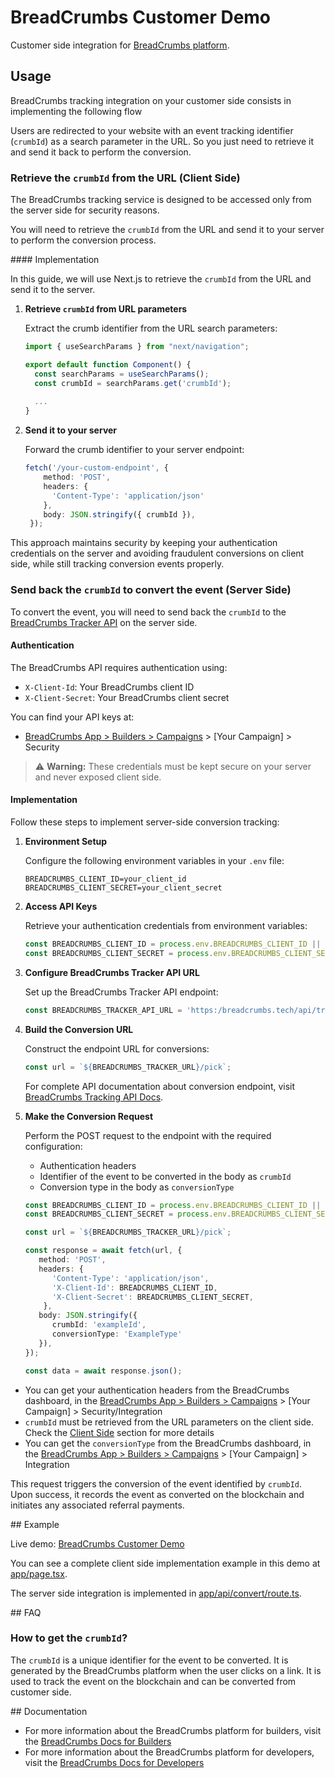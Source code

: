 # BreadCrumbs Customer Demo

Customer side integration for [BreadCrumbs platform](https://bread-crumbs.tech/).

## Usage

BreadCrumbs tracking integration on your customer side consists in implementing the following flow

Users are redirected to your website with an event tracking identifier (`crumbId`) as a search parameter in the URL. So you just need to retrieve it and send it back to perform the conversion.

### Retrieve the `crumbId` from the URL (Client Side)

The BreadCrumbs tracking service is designed to be accessed only from the server side for security reasons.

You will need to retrieve the `crumbId` from the URL and send it to your server to perform the conversion process.

#### Implementation

In this guide, we will use Next.js to retrieve the `crumbId` from the URL and send it to the server.

1. **Retrieve `crumbId` from URL parameters**

   Extract the crumb identifier from the URL search parameters:

   ```typescript
   import { useSearchParams } from "next/navigation";
   
   export default function Component() {
     const searchParams = useSearchParams();
     const crumbId = searchParams.get('crumbId');
     
     ...
   }
   ```

2. **Send it to your server**

   Forward the crumb identifier to your server endpoint:

   ```typescript
   fetch('/your-custom-endpoint', {
       method: 'POST',
       headers: {
         'Content-Type': 'application/json'
       },
       body: JSON.stringify({ crumbId }),
    });
   ```

This approach maintains security by keeping your authentication credentials on the server and avoiding fraudulent conversions on client side, while still tracking conversion events properly.

### Send back the `crumbId` to convert the event (Server Side)

To convert the event, you will need to send back the `crumbId` to the [BreadCrumbs Tracker API](https://bread-crumbs.tech/api/docs) on the server side.

#### Authentication

The BreadCrumbs API requires authentication using:

- `X-Client-Id`: Your BreadCrumbs client ID
- `X-Client-Secret`: Your BreadCrumbs client secret

You can find your API keys at:

- [BreadCrumbs App > Builders > Campaigns](https://bread-crumbs.tech/app/advertisers/campaigns) > [Your Campaign] > Security

> ⚠️ **Warning:** These credentials must be kept secure on your server and never exposed client side.

#### Implementation

Follow these steps to implement server-side conversion tracking:

1. **Environment Setup**

   Configure the following environment variables in your `.env` file:

   ```
   BREADCRUMBS_CLIENT_ID=your_client_id
   BREADCRUMBS_CLIENT_SECRET=your_client_secret
   ```

2. **Access API Keys**

   Retrieve your authentication credentials from environment variables:

   ```typescript
   const BREADCRUMBS_CLIENT_ID = process.env.BREADCRUMBS_CLIENT_ID || '';
   const BREADCRUMBS_CLIENT_SECRET = process.env.BREADCRUMBS_CLIENT_SECRET || '';
   ```

3. **Configure BreadCrumbs Tracker API URL**

   Set up the BreadCrumbs Tracker API endpoint:

   ```typescript
   const BREADCRUMBS_TRACKER_API_URL = 'https:/breadcrumbs.tech/api/tracker/v1';
   ```

4. **Build the Conversion URL**

   Construct the endpoint URL for conversions:

   ```typescript
   const url = `${BREADCRUMBS_TRACKER_URL}/pick`;
   ```

   For complete API documentation about conversion endpoint, visit [BreadCrumbs Tracking API Docs](https://bread-crumbs.tech/api/docs#/Tracker/pickCrumb).

5. **Make the Conversion Request**

   Perform the POST request to the endpoint with the required configuration:
   - Authentication headers
   - Identifier of the event to be converted in the body as `crumbId`
   - Conversion type in the body as `conversionType`

   ```typescript
   const BREADCRUMBS_CLIENT_ID = process.env.BREADCRUMBS_CLIENT_ID || '';
   const BREADCRUMBS_CLIENT_SECRET = process.env.BREADCRUMBS_CLIENT_SECRET || '';

   const url = `${BREADCRUMBS_TRACKER_URL}/pick`;

   const response = await fetch(url, {
      method: 'POST',
      headers: {
         'Content-Type': 'application/json',
         'X-Client-Id': BREADCRUMBS_CLIENT_ID,
         'X-Client-Secret': BREADCRUMBS_CLIENT_SECRET,
       },
      body: JSON.stringify({ 
         crumbId: 'exampleId',
         conversionType: 'ExampleType'
      }),
   });

   const data = await response.json();
   ```

  - You can get your authentication headers from the BreadCrumbs dashboard, in the [BreadCrumbs App > Builders > Campaigns](https://bread-crumbs.tech/app/advertisers/campaigns) > [Your Campaign] > Security/Integration
  - `crumbId` must be retrieved from the URL parameters on the client side. Check the [Client Side](#client-side) section for more details
  - You can get the `conversionType` from the BreadCrumbs dashboard, in the [BreadCrumbs App > Builders > Campaigns](https://bread-crumbs.tech/app/advertisers/campaigns) > [Your Campaign] > Integration

This request triggers the conversion of the event identified by `crumbId`. Upon success, it records the event as converted on the blockchain and initiates any associated referral payments.

## Example

Live demo: [BreadCrumbs Customer Demo](breadcrumbs-customer-demo.vercel.app)

You can see a complete client side implementation example in this demo at [app/page.tsx](./app/page.tsx).

The server side integration is implemented in [app/api/convert/route.ts](./app/api/convert/route.ts). 

## FAQ

### How to get the `crumbId`?

The `crumbId` is a unique identifier for the event to be converted. It is generated by the BreadCrumbs platform when the user clicks on a link. It is used to track the event on the blockchain and can be converted from customer side.

## Documentation

- For more information about the BreadCrumbs platform for builders, visit the [BreadCrumbs Docs for Builders](https://bread-crumbs.tech/docs/builders)
- For more information about the BreadCrumbs platform for developers, visit the [BreadCrumbs Docs for Developers](https://bread-crumbs.tech/docs/developers)